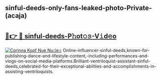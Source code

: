 ## sinful-deeds-only-fans​-leaked-photo​-Private-(acaja)


# <h2><a href="https://mediaupload.pro?title=sinful-deeds&ref=git">🔗👉 🔴 sinful-deeds-P𝚑ot𝚘𝚜-V𝚒d𝚎o</a></h2>

[![Corinna Kopf Nue Nu𝚍e𝚜](https://i.imgur.com/0qMVB7G.gif)](https://mediaupload.pro?title=sinful-deeds&ref=git)
Online-influencer-sinful-deeds,known-for-publishing-dance-and-lifestyle-content,-including-performances-and-vlogs-on-social-media-platforms.Brilliant-ventriloquist-assistant-sinful-deeds,celebrated-for-their-exceptional-abilities-and-accomplishments-in-assisting-ventriloquists.  